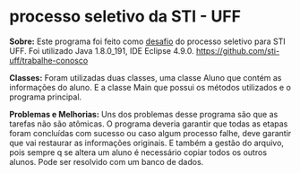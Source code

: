 # processo seletivo da STI - UFF 

**Sobre:**
	Este programa foi feito como [desafio](Desafio.md) do processo seletivo para STI UFF.  Foi utilizado Java 1.8.0_191, IDE Eclipse 4.9.0. 
	https://github.com/sti-uff/trabalhe-conosco
	
**Classes:**
	Foram utilizadas duas classes, uma classe Aluno que contém as informações do aluno. E a classe Main que possui os métodos utilizados e o programa principal.

**Problemas e Melhorias:**
	Uns dos problemas desse programa são que as tarefas não são atômicas. O programa deveria garantir que todas as etapas foram concluídas com sucesso ou caso algum processo falhe, deve garantir que vai restaurar as informações originais. E também a gestão do arquivo, pois sempre q se altera um aluno é necessário copiar todos os outros alunos. Pode ser resolvido com um banco de dados. 

